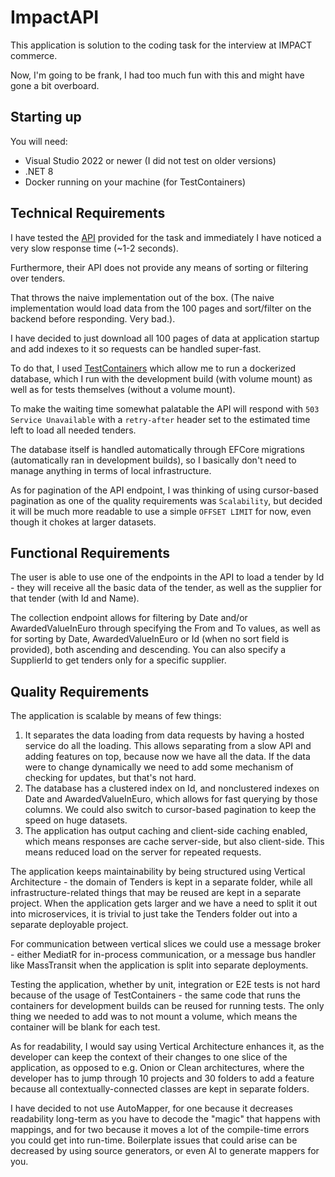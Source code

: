 # ImpactAPI

This application is solution to the coding task for the interview at IMPACT commerce.

Now, I'm going to be frank, I had too much fun with this and might have gone a bit overboard.

## Starting up

You will need:
* Visual Studio 2022 or newer (I did not test on older versions)
* .NET 8
* Docker running on your machine (for TestContainers)

## Technical Requirements

I have tested the [API](https://tenders.guru/pl/api) provided for the task and immediately I have noticed a very slow response time (~1-2 seconds).

Furthermore, their API does not provide any means of sorting or filtering over tenders.

That throws the naive implementation out of the box. (The naive implementation would load data from the 100 pages and sort/filter on the backend before responding. Very bad.).

I have decided to just download all 100 pages of data at application startup and add indexes to it so requests can be handled super-fast.

To do that, I used [TestContainers](https://testcontainers.com/) which allow me to run a dockerized database, which I run with the development build (with volume mount) as well as for tests themselves (without a volume mount).

To make the waiting time somewhat palatable the API will respond with `503 Service Unavailable` with a `retry-after` header set to the estimated time left to load all needed tenders.

The database itself is handled automatically through EFCore migrations (automatically ran in development builds), so I basically don't need to manage anything in terms of local infrastructure.

As for pagination of the API endpoint, I was thinking of using cursor-based pagination as one of the quality requirements was `Scalability`, but decided it will be much more readable to use a simple `OFFSET LIMIT` for now, even though it chokes at larger datasets.

## Functional Requirements

The user is able to use one of the endpoints in the API to load a tender by Id - they will receive all the basic data of the tender, as well as the supplier for that tender (with Id and Name).

The collection endpoint allows for filtering by Date and/or AwardedValueInEuro through specifying the From and To values, as well as for sorting by Date, AwardedValueInEuro or Id (when no sort field is provided), both ascending and descending.
You can also specify a SupplierId to get tenders only for a specific supplier.

## Quality Requirements

The application is scalable by means of few things:
1. It separates the data loading from data requests by having a hosted service do all the loading. This allows separating from a slow API and adding features on top, because now we have all the data. If the data were to change dynamically we need to add some mechanism of checking for updates, but that's not hard.
2. The database has a clustered index on Id, and nonclustered indexes on Date and AwardedValueInEuro, which allows for fast querying by those columns. We could also switch to cursor-based pagination to keep the speed on huge datasets.
3. The application has output caching and client-side caching enabled, which means responses are cache server-side, but also client-side. This means reduced load on the server for repeated requests.

The application keeps maintainability by being structured using Vertical Architecture - the domain of Tenders is kept in a separate folder, while all infrastructure-related things that may be reused are kept in a separate project. When the application gets larger and we have a need to split it out into microservices, it is trivial to just take the Tenders folder out into a separate deployable project.

For communication between vertical slices we could use a message broker - either MediatR for in-process communication, or a message bus handler like MassTransit when the application is split into separate deployments.


Testing the application, whether by unit, integration or E2E tests is not hard because of the usage of TestContainers - the same code that runs the containers for development builds can be reused for running tests. The only thing we needed to add was to not mount a volume, which means the container will be blank for each test.

As for readability, I would say using Vertical Architecture enhances it, as the developer can keep the context of their changes to one slice of the application, as opposed to e.g. Onion or Clean architectures, where the developer has to jump through 10 projects and 30 folders to add a feature because all contextually-connected classes are kept in separate folders.

I have decided to not use AutoMapper, for one because it decreases readability long-term as you have to decode the "magic" that happens with mappings, and for two because it moves a lot of the compile-time errors you could get into run-time. Boilerplate issues that could arise can be decreased by using source generators, or even AI to generate mappers for you.